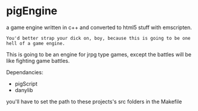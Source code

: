# pigEngine
a game engine written in c++ and converted to html5 stuff with emscripten.

`You'd better strap your dick on, boy, because this is going to be one hell of
a game engine.`

This is going to be an engine for jrpg type games, except the battles will be like
fighting game battles.

Dependancies:
 - pigScript
 - danylib

you'll have to set the path to these projects's src folders in the Makefile
